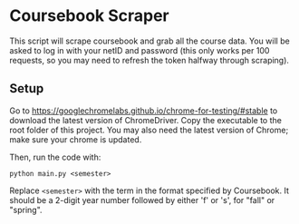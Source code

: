 # Coursebook Scraper

This script will scrape coursebook and grab all the course data. You will be asked to log in with your netID and password (this only works per 100 requests, so you may need to refresh the token halfway through scraping).

## Setup

Go to https://googlechromelabs.github.io/chrome-for-testing/#stable to download the latest version of ChromeDriver. Copy the executable to the root folder of this project. You may also need the latest version of Chrome; make sure your chrome is updated.

Then, run the code with:

```
python main.py <semester>
```

Replace `<semester>` with the term in the format specified by Coursebook. It should be a 2-digit year number followed by either 'f' or 's', for "fall" or "spring".
